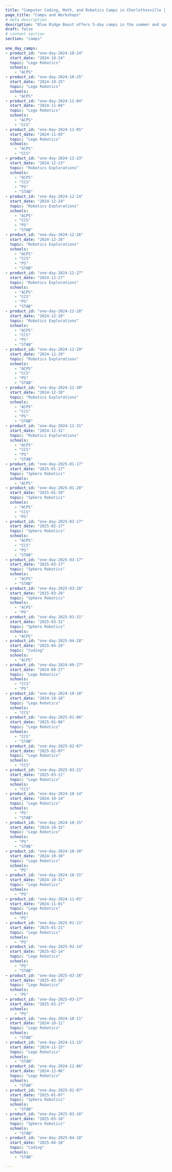 ```yaml
---
title: "Computer Coding, Math, and Robotics Camps in Charlottesville | Blue Ridge Boost"
page_title: "Camps and Workshops"
# meta description
description: "Blue Ridge Boost offers 5-day camps in the summer and spring, and 1-day camps in the days off school and winter break. Sign up to learn robotics, coding, and math!"
draft: false
# content section
section: "camps"
  
one_day_camps: 
- product_id: "one-day-2024-10-24"
  start_date: "2024-10-24"
  topic: "Lego Robotics"
  schools: 
    - "ACPS"
- product_id: "one-day-2024-10-25"
  start_date: "2024-10-25"
  topic: "Lego Robotics"
  schools: 
    - "ACPS"
- product_id: "one-day-2024-11-04"
  start_date: "2024-11-04"
  topic: "Lego Robotics"
  schools: 
    - "ACPS"
    - "CCS"
- product_id: "one-day-2024-11-05"
  start_date: "2024-11-05"
  topic: "Lego Robotics"
  schools: 
    - "ACPS"
    - "CCS"
- product_id: "one-day-2024-12-23"
  start_date: "2024-12-23"
  topic: "Robotics Explorations"
  schools: 
    - "ACPS"
    - "CCS"
    - "PS"
    - "STAB"
- product_id: "one-day-2024-12-24"
  start_date: "2024-12-24"
  topic: "Robotics Explorations"
  schools: 
    - "ACPS"
    - "CCS"
    - "PS"
    - "STAB"
- product_id: "one-day-2024-12-26"
  start_date: "2024-12-26"
  topic: "Robotics Explorations"
  schools: 
    - "ACPS"
    - "CCS"
    - "PS"
    - "STAB"
- product_id: "one-day-2024-12-27"
  start_date: "2024-12-27"
  topic: "Robotics Explorations"
  schools: 
    - "ACPS"
    - "CCS"
    - "PS"
    - "STAB"
- product_id: "one-day-2024-12-28"
  start_date: "2024-12-28"
  topic: "Robotics Explorations"
  schools: 
    - "ACPS"
    - "CCS"
    - "PS"
    - "STAB"
- product_id: "one-day-2024-12-29"
  start_date: "2024-12-29"
  topic: "Robotics Explorations"
  schools: 
    - "ACPS"
    - "CCS"
    - "PS"
    - "STAB"
- product_id: "one-day-2024-12-30"
  start_date: "2024-12-30"
  topic: "Robotics Explorations"
  schools: 
    - "ACPS"
    - "CCS"
    - "PS"
    - "STAB"
- product_id: "one-day-2024-12-31"
  start_date: "2024-12-31"
  topic: "Robotics Explorations"
  schools: 
    - "ACPS"
    - "CCS"
    - "PS"
    - "STAB"
- product_id: "one-day-2025-01-17"
  start_date: "2025-01-17"
  topic: "Sphero Robotics"
  schools: 
    - "ACPS"
- product_id: "one-day-2025-01-20"
  start_date: "2025-01-20"
  topic: "Sphero Robotics"
  schools: 
    - "ACPS"
    - "CCS"
    - "PS"
- product_id: "one-day-2025-02-17"
  start_date: "2025-02-17"
  topic: "Sphero Robotics"
  schools: 
    - "ACPS"
    - "CCS"
    - "PS"
    - "STAB"
- product_id: "one-day-2025-03-17"
  start_date: "2025-03-17"
  topic: "Sphero Robotics"
  schools: 
    - "ACPS"
    - "STAB"
- product_id: "one-day-2025-03-28"
  start_date: "2025-03-28"
  topic: "Sphero Robotics"
  schools: 
    - "ACPS"
    - "PS"
- product_id: "one-day-2025-03-31"
  start_date: "2025-03-31"
  topic: "Sphero Robotics"
  schools: 
    - "ACPS"
- product_id: "one-day-2025-04-28"
  start_date: "2025-04-28"
  topic: "Coding"
  schools: 
    - "ACPS"
- product_id: "one-day-2024-09-27"
  start_date: "2024-09-27"
  topic: "Lego Robotics"
  schools: 
    - "CCS"
    - "PS"
- product_id: "one-day-2024-10-18"
  start_date: "2024-10-18"
  topic: "Lego Robotics"
  schools: 
    - "CCS"
- product_id: "one-day-2025-01-06"
  start_date: "2025-01-06"
  topic: "Lego Robotics"
  schools: 
    - "CCS"
    - "STAB"
- product_id: "one-day-2025-02-07"
  start_date: "2025-02-07"
  topic: "Lego Robotics"
  schools: 
    - "CCS"
- product_id: "one-day-2025-03-21"
  start_date: "2025-03-21"
  topic: "Lego Robotics"
  schools: 
    - "CCS"
- product_id: "one-day-2024-10-14"
  start_date: "2024-10-14"
  topic: "Lego Robotics"
  schools: 
    - "PS"
    - "STAB"
- product_id: "one-day-2024-10-15"
  start_date: "2024-10-15"
  topic: "Lego Robotics"
  schools: 
    - "PS"
    - "STAB"
- product_id: "one-day-2024-10-30"
  start_date: "2024-10-30"
  topic: "Lego Robotics"
  schools: 
    - "PS"
- product_id: "one-day-2024-10-31"
  start_date: "2024-10-31"
  topic: "Lego Robotics"
  schools: 
    - "PS"
- product_id: "one-day-2024-11-01"
  start_date: "2024-11-01"
  topic: "Lego Robotics"
  schools: 
    - "PS"
- product_id: "one-day-2025-01-21"
  start_date: "2025-01-21"
  topic: "Lego Robotics"
  schools: 
    - "PS"
- product_id: "one-day-2025-02-14"
  start_date: "2025-02-14"
  topic: "Lego Robotics"
  schools: 
    - "PS"
    - "STAB"
- product_id: "one-day-2025-03-26"
  start_date: "2025-03-26"
  topic: "Lego Robotics"
  schools: 
    - "PS"
- product_id: "one-day-2025-03-27"
  start_date: "2025-03-27"
  schools: 
    - "PS"
- product_id: "one-day-2024-10-11"
  start_date: "2024-10-11"
  topic: "Lego Robotics"
  schools: 
    - "STAB"
- product_id: "one-day-2024-11-15"
  start_date: "2024-11-15"
  topic: "Lego Robotics"
  schools: 
    - "STAB"
- product_id: "one-day-2024-12-06"
  start_date: "2024-12-06"
  topic: "Lego Robotics"
  schools: 
    - "STAB"
- product_id: "one-day-2025-01-07"
  start_date: "2025-01-07"
  topic: "Sphero Robotics"
  schools: 
    - "STAB"
- product_id: "one-day-2025-03-18"
  start_date: "2025-03-18"
  topic: "Sphero Robotics"
  schools: 
    - "STAB"
- product_id: "one-day-2025-04-18"
  start_date: "2025-04-18"
  topic: "Coding"
  schools: 
    - "STAB"

---
```


